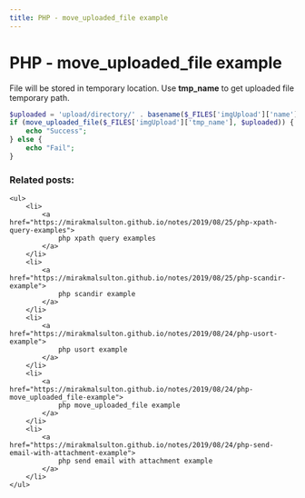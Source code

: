```yaml
---
title: PHP - move_uploaded_file example
---
```


<h1 class="header">PHP - move_uploaded_file example</h1>


File will be stored in temporary location. Use <b>tmp_name</b> to get uploaded file temporary path.
```php
$uploaded = 'upload/directory/' . basename($_FILES['imgUpload']['name']);
if (move_uploaded_file($_FILES['imgUpload']['tmp_name'], $uploaded)) {
    echo "Success";
} else {
    echo "Fail";
}
```


<div class="related_posts_block">
    <h3>Related posts:</h3>

    <ul>
        <li>
            <a href="https://mirakmalsulton.github.io/notes/2019/08/25/php-xpath-query-examples">
                php xpath query examples
            </a>
        </li>
        <li>
            <a href="https://mirakmalsulton.github.io/notes/2019/08/25/php-scandir-example">
                php scandir example
            </a>
        </li>
        <li>
            <a href="https://mirakmalsulton.github.io/notes/2019/08/24/php-usort-example">
                php usort example
            </a>
        </li>
		<li>
            <a href="https://mirakmalsulton.github.io/notes/2019/08/24/php-move_uploaded_file-example">
                php move_uploaded_file example
            </a>
        </li>
		<li>
            <a href="https://mirakmalsulton.github.io/notes/2019/08/24/php-send-email-with-attachment-example">
                php send email with attachment example
            </a>
        </li>
    </ul>
</div>